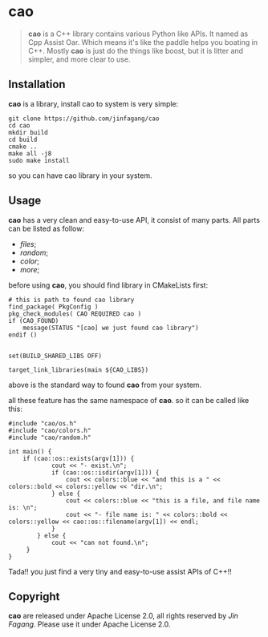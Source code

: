 # cao

> **cao** is a C++ library contains various Python like APIs. It named as Cpp Assist Oar. Which means it's like the paddle helps you boating in C++. Mostly **cao** is just do the things like boost, but it is litter and simpler, and more clear
> to use.

## Installation

**cao** is a library, install cao to system is very simple:

```
git clone https://github.com/jinfagang/cao
cd cao
mkdir build
cd build
cmake ..
make all -j8
sudo make install
```

so you can have cao library in your system.

## Usage

**cao** has a very clean and easy-to-use API, it consist of many parts. All parts can be listed as follow:

- *files*;
- *random*;
- *color*;
- *more*;

before using **cao**, you should find library in CMakeLists first:

```$xslt
# this is path to found cao library
find_package( PkgConfig )
pkg_check_modules( CAO REQUIRED cao )
if (CAO_FOUND)
    message(STATUS "[cao] we just found cao library")
endif ()


set(BUILD_SHARED_LIBS OFF)

target_link_libraries(main ${CAO_LIBS})
```

above is the standard way to found **cao** from your system. 

all these feature has the same namespace of **cao**. so it can be called like this:

```
#include "cao/os.h"
#include "cao/colors.h"
#include "cao/random.h"

int main() {
    if (cao::os::exists(argv[1])) {
            cout << "- exist.\n";
            if (cao::os::isdir(argv[1])) {
                cout << colors::blue << "and this is a " << colors::bold << colors::yellow << "dir.\n";
            } else {
                cout << colors::blue << "this is a file, and file name is: \n";
                cout << "- file name is: " << colors::bold << colors::yellow << cao::os::filename(argv[1]) << endl;
            }
        } else {
            cout << "can not found.\n";
     }
}

```

Tada!! you just find a very tiny and easy-to-use assist APIs of C++!!

## Copyright

**cao** are released under Apache License 2.0, all rights reserved by *Jin Fagang*. Please use it under Apache License 2.0.